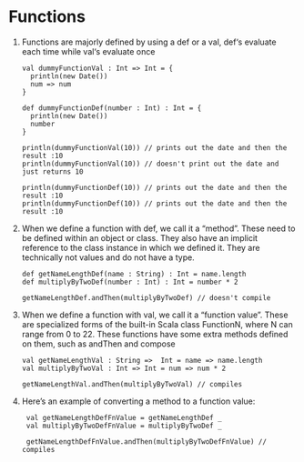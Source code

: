 # Functions
1. Functions are majorly defined by using a def or a val, def‘s evaluate each time while val‘s evaluate once


   ```$xslt
   val dummyFunctionVal : Int => Int = {
     println(new Date())
     num => num
   }
   
   def dummyFunctionDef(number : Int) : Int = {
     println(new Date())
     number
   }
   
   println(dummyFunctionVal(10)) // prints out the date and then the result :10
   println(dummyFunctionVal(10)) // doesn't print out the date and just returns 10
   
   println(dummyFunctionDef(10)) // prints out the date and then the result :10
   println(dummyFunctionDef(10)) // prints out the date and then the result :10
   ```
1. When we define a function with def, we call it a “method”. These need to be defined within an object or class. 
   They also have an implicit reference to the class instance in which we defined it. They are technically not values and do not have a type.
   ```$xslt
   def getNameLengthDef(name : String) : Int = name.length
   def multiplyByTwoDef(number : Int) : Int = number * 2
   
   getNameLengthDef.andThen(multiplyByTwoDef) // doesn't compile
   ```
1. When we define a function with val, we call it a “function value”. These are specialized forms of the built-in 
   Scala class FunctionN, where N can range from 0 to 22.
   These functions have some extra methods defined on them, such as andThen and compose 
   
   ```$xslt
   val getNameLengthVal : String =>  Int = name => name.length
   val multiplyByTwoVal : Int => Int = num => num * 2
   
   getNameLengthVal.andThen(multiplyByTwoVal) // compiles
   ```  
1. Here’s an example of converting a method to a function value:
   ```$xslt
    val getNameLengthDefFnValue = getNameLengthDef _
    val multiplyByTwoDefFnValue = multiplyByTwoDef _ 
    
    getNameLengthDefFnValue.andThen(multiplyByTwoDefFnValue) // compiles  
   ```
    
